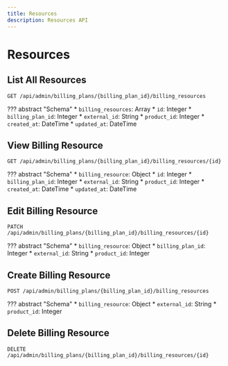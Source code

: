```yaml
---
title: Resources
description: Resources API
---
```

# Resources

## List All Resources

`GET /api/admin/billing_plans/{billing_plan_id}/billing_resources`

??? abstract "Schema"
    * `billing_resources`: Array
        * `id`: Integer
        * `billing_plan_id`: Integer
        * `external_id`: String
        * `product_id`: Integer
        * `created_at`: DateTime
        * `updated_at`: DateTime


## View Billing Resource

`GET /api/admin/billing_plans/{billing_plan_id}/billing_resources/{id}`

??? abstract "Schema"
    * `billing_resource`: Object
        * `id`: Integer
        * `billing_plan_id`: Integer
        * `external_id`: String
        * `product_id`: Integer
        * `created_at`: DateTime
        * `updated_at`: DateTime


## Edit Billing Resource

`PATCH /api/admin/billing_plans/{billing_plan_id}/billing_resources/{id}`

??? abstract "Schema"
    * `billing_resource`: Object
        * `billing_plan_id`: Integer
        * `external_id`: String
        * `product_id`: Integer


## Create Billing Resource

`POST /api/admin/billing_plans/{billing_plan_id}/billing_resources`

??? abstract "Schema"
    * `billing_resource`: Object
        * `external_id`: String
        * `product_id`: Integer


## Delete Billing Resource

`DELETE /api/admin/billing_plans/{billing_plan_id}/billing_resources/{id}`
